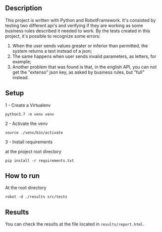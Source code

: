 ## Description
This project is written with Python and RobotFramework. It's consisted by testing two different api's and verifying if they are working as some business rules described it needed to work. 
By the tests created in this project, it's possible to recognize some errors: 
1) When the user sends values greater or inferior than permitted, the system returns a text instead of a json;
2) The same happens when user sends invalid parameters, as letters, for example;
3) Another problem that was found is that, in the english API, you can not get the "extenso" json key, as asked by business rules, but "full" instead. 
 

## Setup

1 - Create a Virtualenv
```
python3.7 -m venv venv
```
2 - Activate the venv
```
source ./venv/bin/activate
```
3 - Install requirements

at the project root directory
```
pip install -r requirements.txt
```
## How to run
At the root directory
```
robot -d ./results src/tests
```

## Results
You can check the results at the file located in `results/report.html`.
